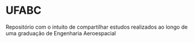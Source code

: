 # UFABC
Repositório com o intuito de compartilhar estudos realizados ao longo de uma graduação de Engenharia Aeroespacial
